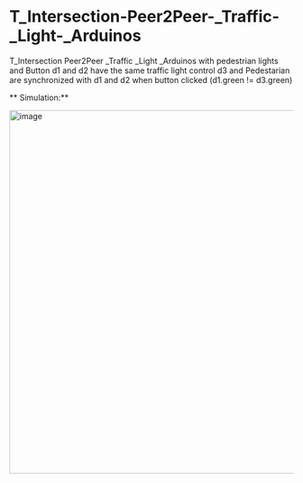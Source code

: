# T_Intersection-Peer2Peer-_Traffic-_Light-_Arduinos

T_Intersection Peer2Peer _Traffic _Light _Arduinos with pedestrian lights and Button
d1 and d2 have the same traffic light control
d3 and Pedestarian are synchronized with d1 and d2  when button clicked 
(d1.green != d3.green)


** Simulation:**


<img width="644" alt="image" src="https://github.com/user-attachments/assets/fa2ed143-4233-4da0-a059-f2b3d5fe458b">



